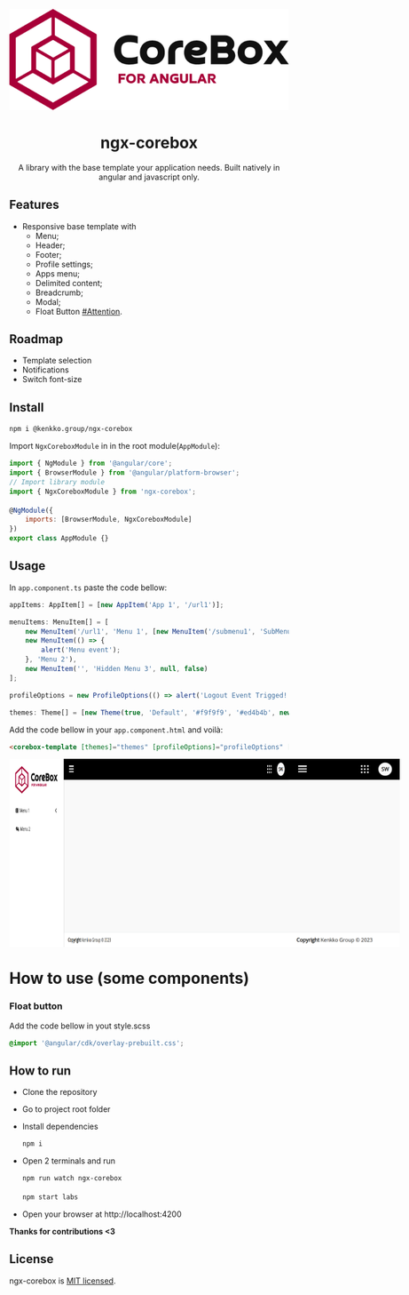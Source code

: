 <p align="center">
  <img style="text-align: center;" src="./projects/labs/src/assets/logo-desktop.png">
  <h1 align="center">ngx-corebox</h1>
  <p align="center">A library with the base template your application needs. Built natively in angular and javascript only.</p>
</p>

## Features

-   Responsive base template with
    -   Menu;
    -   Header;
    -   Footer;
    -   Profile settings;
    -   Apps menu;
    -   Delimited content;
    -   Breadcrumb;
    -   Modal;
    -   Float Button [#Attention](#how-to-use-some-components).

## Roadmap

-   Template selection
-   Notifications
-   Switch font-size

## Install

```bash
npm i @kenkko.group/ngx-corebox
```

Import `NgxCoreboxModule` in in the root module(`AppModule`):

```js
import { NgModule } from '@angular/core';
import { BrowserModule } from '@angular/platform-browser';
// Import library module
import { NgxCoreboxModule } from 'ngx-corebox';

@NgModule({
	imports: [BrowserModule, NgxCoreboxModule]
})
export class AppModule {}
```

## Usage

In `app.component.ts` paste the code bellow:

```js
appItems: AppItem[] = [new AppItem('App 1', '/url1')];
```

```js
menuItems: MenuItem[] = [
	new MenuItem('/url1', 'Menu 1', [new MenuItem('/submenu1', 'SubMenu 1.1'), new MenuItem('/submenu2', 'Hidden SubMenu 1.2', null, false)]),
	new MenuItem(() => {
		alert('Menu event');
	}, 'Menu 2'),
	new MenuItem('', 'Hidden Menu 3', null, false)
];
```

```js
profileOptions = new ProfileOptions(() => alert('Logout Event Trigged!'), 'Logout', 'Sevéro Wayne');
```

```js
themes: Theme[] = [new Theme(true, 'Default', '#f9f9f9', '#ed4b4b', new Header(), new Menu(), new Footer('Kenkko'))];
```

Add the code bellow in your `app.component.html` and voilà:

```html
<corebox-template [themes]="themes" [profileOptions]="profileOptions" [menuItems]="menuItems" [appItems]="appItems"> </corebox-template>
```

<p style="display:flex;justify-content:space-between;">
    <img style="width:800px" src="./projects/labs/src/assets/desktop.png">
    <img style="width:200px" src="./projects/labs/src/assets/mobile.png">
</p>

# How to use (some components)

### Float button

Add the code bellow in yout style.scss

```scss
@import '@angular/cdk/overlay-prebuilt.css';
```

## How to run

-   Clone the repository

-   Go to project root folder

-   Install dependencies

    ```bash
    npm i
    ```

-   Open 2 terminals and run

    ```bash
    npm run watch ngx-corebox

    npm start labs
    ```

-   Open your browser at http://localhost:4200

**Thanks for contributions <3**

## License

ngx-corebox is [MIT licensed](./LICENSE).
